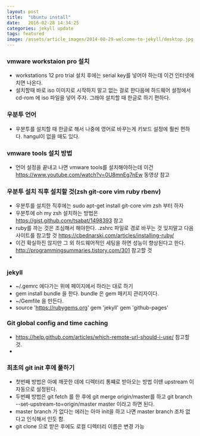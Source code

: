 ```yaml
---
layout: post
title:  "Ubuntu install"
date:   2016-02-28 14:34:25
categories: jekyll update
tags: featured
image: /assets/article_images/2014-08-29-welcome-to-jekyll/desktop.jpg
---
```

### vmware workstaion pro 설치
 - workstations 12 pro trial 설치 후에는 serial key를 넣어야 하는데 이건 인터넷에 치면 나온다.
 - 설치할때 바로 iso 이미지로 시작하지 말고 없는 걸로 한다음에 하드웨어 설정에서 cd-rom 에 iso 파일을 넣어 주자. 그래야 설치할 때 한글로 하기 편하다.

### 우분투 언어
 - 우분투를 설치할 때 한글로 해서 나중에 영어로 바꾸는게 키보드 설정에 훨씬 편하다. hangul이 없을 때도 있다.

### vmware tools 설치 방법
 - 언어 설정을 끝내고 나면 vmware tools를 설치해야하는데 이건 https://www.youtube.com/watch?v=0U8mnEg7nEw 동영상 참고 

### 우분투 설치 직후 설치할 것(zsh git-core vim ruby rbenv)

 - 우분투를 설치한 직후에는 sudo apt-get install git-core vim zsh 부터 하자
 - 우분투에 oh my zsh 설치하는 방법은 https://gist.github.com/tsabat/1498393 참고
 - ruby를 까는 것은 조심해서 해야한다. .zshrc 파일로 경로 바꾸는 것 잊지말고 다음 사이트를 참고할 것 https://cbednarski.com/articles/installing-ruby/
 - 이건 확실하진 않지만 그 외 하드웨어적인 세팅을 하면 성능이 향상된다고 한다. http://programmingsummaries.tistory.com/301 참고할 것
 - 

### jekyll
 - ~/.gemrc 에다가는 위에 페이지에서 하라는 대로 하기
 - gem install bundle 을 한다. bundle 은 gem 패키지 관리자이다.
 - ~/Gemfile 을 만든다.
 - source 'https://rubygems.org' gem 'jekyll' gem 'github-pages'
### Git global config and time caching

 - https://help.github.com/articles/which-remote-url-should-i-use/ 참고할 것.
 -

### 최초의 git init  후에 풀하기
 - 첫번째 방법은 아예 깨끗한 데에 디렉터리 통쨰로 받아오는 방법 이떈 upstream 이 자동으로 설정된다.
 - 두번째 방법은 git fetch 를 한 후에 git merge origin/master를 하고 git branch --set-upstream-to=origin/master master 이라고 하면 된다.
 - master branch 가 없다는 에러는 아마 init을 하고 나면 master branch 조차 없다고 인식해서 인듯 함. 
 - git clone 으로 받은 후에도 로컬 디렉터리 이름은 변경 가능


